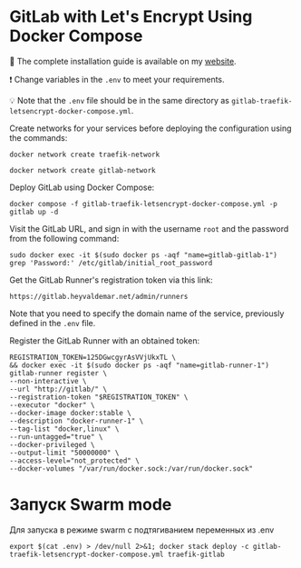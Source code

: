 # GitLab with Let's Encrypt Using Docker Compose

📙 The complete installation guide is available on my [website](https://www.heyvaldemar.com/install-gitlab-using-docker-compose/).

❗ Change variables in the `.env` to meet your requirements.

💡 Note that the `.env` file should be in the same directory as `gitlab-traefik-letsencrypt-docker-compose.yml`.

Create networks for your services before deploying the configuration using the commands:

`docker network create traefik-network`

`docker network create gitlab-network`

Deploy GitLab using Docker Compose:

`docker compose -f gitlab-traefik-letsencrypt-docker-compose.yml -p gitlab up -d`

Visit the GitLab URL, and sign in with the username `root` and the password from the following command:

`sudo docker exec -it $(sudo docker ps -aqf "name=gitlab-gitlab-1") grep 'Password:' /etc/gitlab/initial_root_password`

Get the GitLab Runner's registration token via this link:

`https://gitlab.heyvaldemar.net/admin/runners`

Note that you need to specify the domain name of the service, previously defined in the `.env` file.

Register the GitLab Runner with an obtained token:

```
REGISTRATION_TOKEN=125DGwcgyrAsVVjUkxTL \
&& docker exec -it $(sudo docker ps -aqf "name=gitlab-runner-1") gitlab-runner register \
--non-interactive \
--url "http://gitlab/" \
--registration-token "$REGISTRATION_TOKEN" \
--executor "docker" \
--docker-image docker:stable \
--description "docker-runner-1" \
--tag-list "docker,linux" \
--run-untagged="true" \
--docker-privileged \
--output-limit "50000000" \
--access-level="not_protected" \
--docker-volumes "/var/run/docker.sock:/var/run/docker.sock"
```

# Запуск Swarm mode

Для запуска в режиме swarm с подтягиванием переменных из .env

```
export $(cat .env) > /dev/null 2>&1; docker stack deploy -c gitlab-traefik-letsencrypt-docker-compose.yml traefik-gitlab
```

